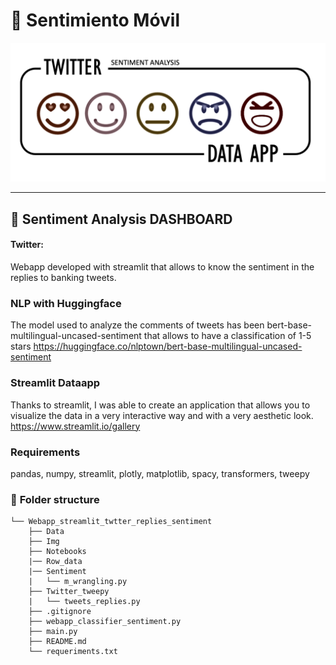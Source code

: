 # :house_with_garden: Sentimiento Móvil

![alt_text](Img/Headersentiment.png)

---



## :loudspeaker: **Sentiment Analysis DASHBOARD** 

#### Twitter: 

Webapp developed with streamlit that allows to know the sentiment in the replies to banking tweets.

### **NLP with Huggingface**
The model used to analyze the comments of tweets has been bert-base-multilingual-uncased-sentiment that allows to have a classification of 1-5 stars
https://huggingface.co/nlptown/bert-base-multilingual-uncased-sentiment

### **Streamlit Dataapp**
Thanks to streamlit, I was able to create an application that allows you to visualize the data in a very interactive way and with a very aesthetic look.
https://www.streamlit.io/gallery

### **Requirements**
pandas, numpy, streamlit, plotly, matplotlib, spacy, transformers, tweepy

### :file_folder: **Folder structure**
```
└── Webapp_streamlit_twtter_replies_sentiment
    ├── Data
    ├── Img
    ├── Notebooks
    |── Row_data
    |── Sentiment
    |   └── m_wrangling.py
    ├── Twitter_tweepy
    |   └── tweets_replies.py
    ├── .gitignore
    ├── webapp_classifier_sentiment.py
    ├── main.py
    ├── README.md
    └── requeriments.txt
```


